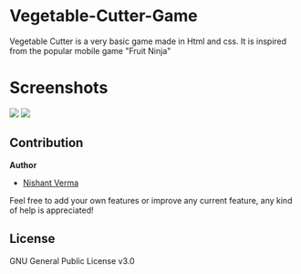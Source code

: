 # Vegetable-Cutter-Game
Vegetable Cutter is a very basic game made in Html and css. It is inspired from the popular mobile game "Fruit Ninja"

# Screenshots

<p >
<img src="https://menishantverma.000webhostapp.com/vegetable/Untitled.jpg" />
<img src="https://menishantverma.000webhostapp.com/vegetable/1.jpg" />
</p>

## Contribution

**Author**

- [Nishant Verma](https://nverma12345.github.io/nishantverma.github.io/)


Feel free to add your own features or improve any current feature, any kind of help is appreciated!

## License
GNU General Public License v3.0
